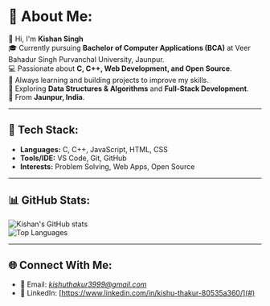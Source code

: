 # 💫 About Me:
👋 Hi, I'm **Kishan Singh**  
🎓 Currently pursuing **Bachelor of Computer Applications (BCA)** at Veer Bahadur Singh Purvanchal University, Jaunpur.  
💻 Passionate about **C, C++, Web Development, and Open Source**.  
🚀 Always learning and building projects to improve my skills.  
🌱 Exploring **Data Structures & Algorithms** and **Full-Stack Development**.  
📍 From **Jaunpur, India**.  

---

## 🚀 Tech Stack:
- **Languages:** C, C++, JavaScript, HTML, CSS  
- **Tools/IDE:** VS Code, Git, GitHub  
- **Interests:** Problem Solving, Web Apps, Open Source  

---

## 📊 GitHub Stats:
![Kishan's GitHub stats](https://github-readme-stats.vercel.app/api?username=your-username&show_icons=true&theme=tokyonight)  
![Top Languages](https://github-readme-stats.vercel.app/api/top-langs/?username=your-username&layout=compact&theme=tokyonight)  

---

## 🌐 Connect With Me:
- 📧 Email: *kishuthakur3999@gmail.com*  
- 💼 LinkedIn: [https://www.linkedin.com/in/kishu-thakur-80535a360/](#)  
  
